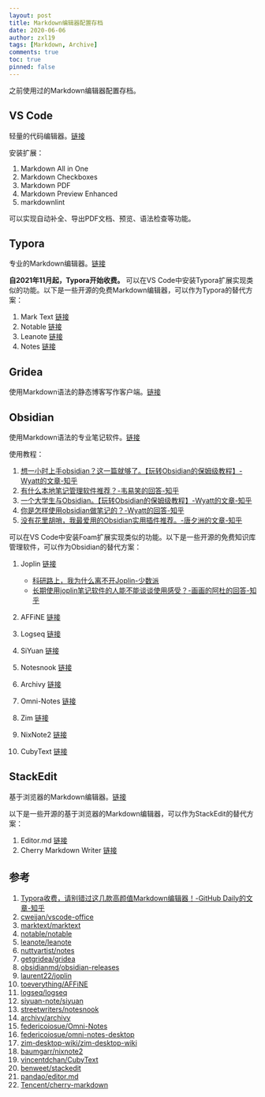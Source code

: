 ```yaml
---
layout: post
title: Markdown编辑器配置存档
date: 2020-06-06
author: zxl19
tags: [Markdown, Archive]
comments: true
toc: true
pinned: false
---
```


之前使用过的Markdown编辑器配置存档。

<!-- more -->

## VS Code

轻量的代码编辑器。[链接](https://code.visualstudio.com)

安装扩展：

1. Markdown All in One
2. Markdown Checkboxes
3. Markdown PDF
4. Markdown Preview Enhanced
5. markdownlint

可以实现自动补全、导出PDF文档、预览、语法检查等功能。

## Typora

专业的Markdown编辑器。[链接](https://typora.io)

**自2021年11月起，Typora开始收费。** 可以在VS Code中安装Typora扩展实现类似的功能。以下是一些开源的免费Markdown编辑器，可以作为Typora的替代方案：

1. Mark Text [链接](https://www.marktext.cc)
2. Notable [链接](https://notable.app)
3. Leanote [链接](https://leanote.com)
4. Notes [链接](https://www.get-notes.com)

## Gridea

使用Markdown语法的静态博客写作客户端。[链接](https://gridea.dev)

## Obsidian

使用Markdown语法的专业笔记软件。[链接](https://obsidian.md)

使用教程：

1. [想一小时上手obsidian？这一篇就够了。【玩转Obsidian的保姆级教程】-Wyatt的文章-知乎](https://zhuanlan.zhihu.com/p/428519519)
2. [有什么本地笔记管理软件推荐？-韦易笑的回答-知乎](https://www.zhihu.com/question/266836039/answer/2728791257)
3. [一个大学生与Obsidian。【玩转Obsidian的保姆级教程】-Wyatt的文章-知乎](https://zhuanlan.zhihu.com/p/409095645)
4. [你是怎样使用obsidian做笔记的？-Wyatt的回答-知乎](https://www.zhihu.com/question/412868038/answer/2447812348)
5. [没有花里胡哨，我最爱用的Obsidian实用插件推荐。-唐夕洲的文章-知乎](https://zhuanlan.zhihu.com/p/491766682)

可以在VS Code中安装Foam扩展实现类似的功能。以下是一些开源的免费知识库管理软件，可以作为Obsidian的替代方案：

1. Joplin [链接](https://joplinapp.org)

    - [科研路上，我为什么离不开Joplin-少数派](https://sspai.com/post/77020)
    - [长期使用joplin笔记软件的人能不能谈谈使用感受？-画画的阿杜的回答-知乎](https://www.zhihu.com/question/436251626/answer/1960648271)

2. AFFiNE [链接](https://affine.pro)
3. Logseq [链接](https://logseq.com)
4. SiYuan [链接](https://b3log.org/siyuan/en/)
5. Notesnook [链接](https://notesnook.com)
6. Archivy [链接](https://archivy.github.io)
7. Omni-Notes [链接](https://omninotes.app)
8. Zim [链接](https://zim-wiki.org)
9. NixNote2 [链接](https://github.com/baumgarr/nixnote2)
10. CubyText [链接](https://github.com/vincentdchan/CubyText)

## StackEdit

基于浏览器的Markdown编辑器。[链接](https://stackedit.io)

以下是一些开源的基于浏览器的Markdown编辑器，可以作为StackEdit的替代方案：

1. Editor.md [链接](http://editor.md.ipandao.com)
2. Cherry Markdown Writer [链接](https://github.com/Tencent/cherry-markdown)

## 参考

1. [Typora收费，请别错过这几款高颜值Markdown编辑器！-GitHub Daily的文章-知乎](https://zhuanlan.zhihu.com/p/450104097)
2. [cweijan/vscode-office](https://github.com/cweijan/vscode-office)
3. [marktext/marktext](https://github.com/marktext/marktext)
4. [notable/notable](https://github.com/notable/notable)
5. [leanote/leanote](https://github.com/leanote/leanote)
6. [nuttyartist/notes](https://github.com/nuttyartist/notes)
7. [getgridea/gridea](https://github.com/getgridea/gridea)
8. [obsidianmd/obsidian-releases](https://github.com/obsidianmd/obsidian-releases)
9. [laurent22/joplin](https://github.com/laurent22/joplin)
10. [toeverything/AFFiNE](https://github.com/toeverything/AFFiNE)
11. [logseq/logseq](https://github.com/logseq/logseq)
12. [siyuan-note/siyuan](https://github.com/siyuan-note/siyuan)
13. [streetwriters/notesnook](https://github.com/streetwriters/notesnook)
14. [archivy/archivy](https://github.com/archivy/archivy)
15. [federicoiosue/Omni-Notes](https://github.com/federicoiosue/Omni-Notes)
16. [federicoiosue/omni-notes-desktop](https://github.com/federicoiosue/omni-notes-desktop)
17. [zim-desktop-wiki/zim-desktop-wiki](https://github.com/zim-desktop-wiki/zim-desktop-wiki)
18. [baumgarr/nixnote2](https://github.com/baumgarr/nixnote2)
19. [vincentdchan/CubyText](https://github.com/vincentdchan/CubyText)
20. [benweet/stackedit](https://github.com/benweet/stackedit)
21. [pandao/editor.md](https://github.com/pandao/editor.md)
22. [Tencent/cherry-markdown](https://github.com/Tencent/cherry-markdown)

